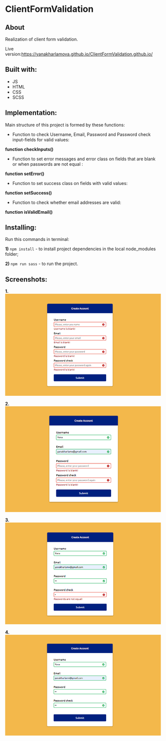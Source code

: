 # ClientFormValidation
## About
Realization of client form validation.

Live version:https://yanakharlamova.github.io/ClientFormValidation.github.io/
## Built with:
* JS
* HTML
* CSS
* SCSS
## Implementation:
Main structure of this project is formed by these functions:

* Function to check Username, Email, Password and Password check input-fields for valid values:

**function checkInputs()**


* Function to set error messages and error class on fields that are blank or when passwords are not equal :

**function setError()**

* Function to set success class on fields with valid values:

**function setSuccess()**

* Function to check whether email addresses are valid:

**function isValidEmail()**
## Installing:
Run this commands in terminal:

**1)** `npm install` - to install project dependencies in the local node_modules folder;

**2)** `npm run sass` - to run the project.

## Screenshots:
**1.**
![](screenshots/screenshot1.PNG)

**2.**
![](screenshots/screenshot2.PNG)

**3.**
![](screenshots/screenshot3.PNG)

**4.**
![](screenshots/screenshot4.PNG)
